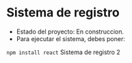 <h1>Sistema de registro</h1>

- Estado del proyecto: En construccion.
- Para ejecutar el sistema, debes poner:

```npm install react```
Sistema de registro 2
